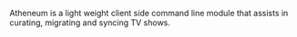 Atheneum is a light weight client side command line module that assists in curating, migrating and syncing TV shows.
